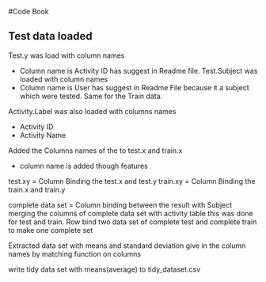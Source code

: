 #Code Book
## Test data loaded 
Test.y was load with column names
* Column name is Activity ID has suggest in Readme file. 
Test.Subject was loaded with column names
* Column name is User has suggest in Readme File because it a subject which were tested.
Same for the Train data. 

Activity.Label was also loaded with columns names
* Activity ID 
* Activity Name

Added the Columns names of the to test.x and train.x 
* column name is added though features
 
test.xy = Column Binding the test.x and test.y
train.xy = Column Binding the train.x and train.y

complete data set = Column binding between the result with Subject
merging the columns of complete data set with activity table
this was done for test and train. 
Row bind two data set of complete test and complete train to make one complete set

Extracted data set with means and standard deviation give in the column names by matching function on columns

write tidy data set with means(average) to tidy_dataset.csv
